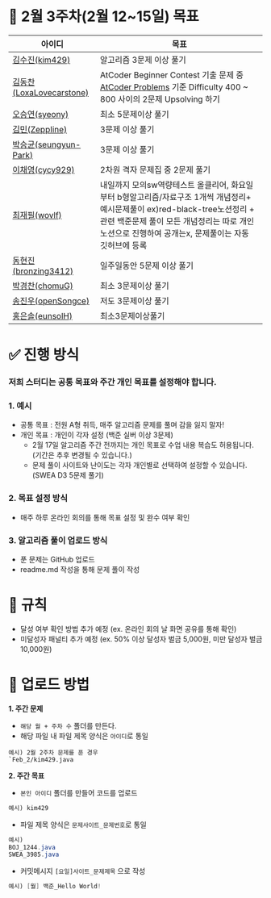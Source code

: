 # 🎯 2월 3주차(2월 12~15일) 목표

|         **아이디** |                          **목표** |
| --- | --- |
| [김수진(kim429)](https://github.com/kim429) | 알고리즘 3문제 이상 풀기 |
| [김동찬(LoxaLovecarstone)](https://github.com/LoxaLovecarstone) | AtCoder Beginner Contest 기출 문제 중 [AtCoder Problems](https://kenkoooo.com/atcoder/#/table/) 기준 Difficulty 400 ~ 800 사이의 2문제 Upsolving 하기 |
| [오승연(syeony)](https://github.com/syeony) | 최소 5문제이상 풀기 |
| [김민(ZeppIine)](https://github.com/ZeppIine) | 3문제 이상 풀기 |
| [박승균(seungyun-Park)](https://github.com/seungyun-Park) | 3문제 이상 풀기 |
| [이채영(cycy929)](https://github.com/cycy929) | 2차원 격자 문제집 중 2문제 풀기 |
| [최재필(wovlf)](https://github.com/wovlf) | 내일까지 모의sw역량테스트 올클리어, 화요일부터 b형알고리즘/자료구조 1개씩 개념정리+ 예시문제풀이 ex)red-black-tree노션정리 + 관련 백준문제 풀이 모든 개념정리는 따로 개인노션으로 진행하여 공개는x, 문제풀이는 자동 깃허브에 등록 |
| [동현진(bronzing3412)](https://github.com/bronzing3412) | 일주일동안 5문제 이상 풀기 |
| [박경찬(chomuG)](https://github.com/chomuG) | 최소 3문제이상 풀기 |
| [송진우(openSongce)](https://github.com/openSongce) | 저도 3문제이상 풀기 |
| [홍은솔(eunsolH)](https://github.com/eunsolH) | 최소3문제이상풀기 |

# ✅ 진행 방식

### 저희 스터디는 **공통 목표**와 주간 **개인 목표**를 설정해야 합니다.

### 1. 예시

- 공통 목표 : 전원 A형 취득, 매주 알고리즘 문제를 풀며 감을 잃지 말자!
- 개인 목표 : 개인이 각자 설정 (백준 실버 이상 3문제)
    - 2월 17일 알고리즘 주간 전까지는 개인 목표로 수업 내용 복습도 허용됩니다. (기간은 추후 변경될 수 있습니다.)
    - 문제 풀이 사이트와 난이도는 각자 개인별로 선택하여 설정할 수 있습니다. (SWEA D3 5문제 풀기)

### 2. 목표 설정 방식

- 매주 하루 온라인 회의를 통해 목표 설정 및 완수 여부 확인

### 3. 알고리즘 풀이 업로드 방식

- 푼 문제는 GitHub 업로드
- readme.md 작성을 통해 문제 풀이 작성

# 💸 규칙

- 달성 여부 확인 방법 추가 예정 (ex. 온라인 회의 날 화면 공유를 통해 확인)
- 미달성자 패널티 추가 예정 (ex. 50% 이상 달성자 벌금 5,000원, 미만 달성자 벌금 10,000원)

# **📂 업로드 방법**

**1. 주간 문제**

- `해당 월 + 주차 수` 폴더를 만든다.
- 해당 파일 내 파일 제목 양식은 `아이디`로 통일

```
예시) 2월 2주차 문제를 푼 경우
`Feb_2/kim429.java
```

**2. 주간 목표**

- `본인 아이디` 폴더를 만들어 코드를 업로드

```java
예시) kim429
```

- 파일 제목 양식은 `문제사이트_문제번호`로 통일

```java
예시)
BOJ_1244.java 
SWEA_3985.java
```

- 커밋메시지 `[요일]사이트_문제제목` 으로 작성

```java
예시) [월] 백준_Hello World!
```
